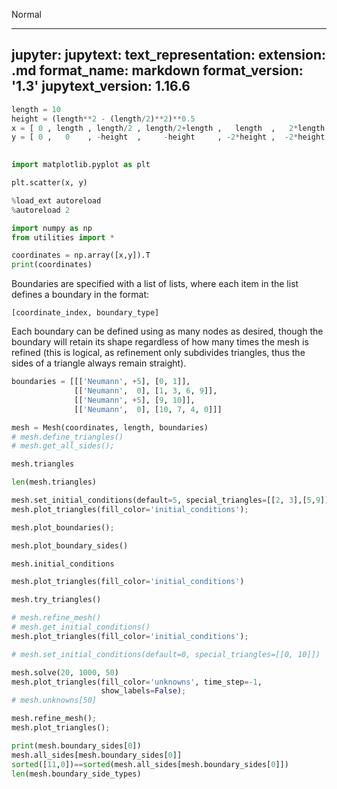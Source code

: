 <userStyle>Normal</userStyle>

---
jupyter:
  jupytext:
    text_representation:
      extension: .md
      format_name: markdown
      format_version: '1.3'
      jupytext_version: 1.16.6
---

```python
length = 10
height = (length**2 - (length/2)**2)**0.5
x = [ 0 , length , length/2 , length/2+length ,   length  ,   2*length , (5/2)*length ,  3*length , (7/2)*length  ,  3*length , 4*length ]
y = [ 0 ,   0    , -height  ,     -height     , -2*height ,  -2*height , -height      , -2*height ,  -height      ,   0       , 0 ]
 
```

```python
import matplotlib.pyplot as plt

plt.scatter(x, y)
```

```python
%load_ext autoreload
%autoreload 2
```

```python
import numpy as np
from utilities import *
```

```python
coordinates = np.array([x,y]).T
print(coordinates)
```

Boundaries are specified with a list of lists, where each item in the list defines a boundary in the format:

```
[coordinate_index, boundary_type]
```

Each boundary can be defined using as many nodes as desired, though the boundary will retain its shape regardless of how many times the mesh is refined (this is logical, as refinement only subdivides triangles, thus the sides of a triangle always remain straight).



```python
boundaries = [[['Neumann', +5], [0, 1]],
              [['Neumann',  0], [1, 3, 6, 9]],
              [['Neumann', +5], [9, 10]],
              [['Neumann',  0], [10, 7, 4, 0]]]
```

```python
mesh = Mesh(coordinates, length, boundaries)
# mesh.define_triangles()
# mesh.get_all_sides();
```

```python
mesh.triangles
```

```python
len(mesh.triangles)
```

```python
mesh.set_initial_conditions(default=5, special_triangles=[[2, 3],[5,9]])
mesh.plot_triangles(fill_color='initial_conditions');
```

```python
mesh.plot_boundaries();
```

```python
mesh.plot_boundary_sides()
```

```python
mesh.initial_conditions
```

```python
mesh.plot_triangles(fill_color='initial_conditions')
```

```python
mesh.try_triangles()
```

```python
# mesh.refine_mesh()
# mesh.get_initial_conditions()
mesh.plot_triangles(fill_color='initial_conditions');
```

```python
# mesh.set_initial_conditions(default=0, special_triangles=[[0, 10]])

mesh.solve(20, 1000, 50)
mesh.plot_triangles(fill_color='unknowns', time_step=-1,
                    show_labels=False);
# mesh.unknowns[50]
```

```python
mesh.refine_mesh();
mesh.plot_triangles();
```



```python
print(mesh.boundary_sides[0])
mesh.all_sides[mesh.boundary_sides[0]]
sorted([11,0])==sorted(mesh.all_sides[mesh.boundary_sides[0]])
len(mesh.boundary_side_types)

```
